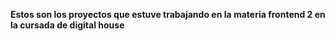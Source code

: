 **Estos son los proyectos que estuve trabajando en la materia frontend 2 en la cursada de digital house**

